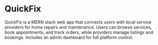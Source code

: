 # QuickFix
QuickFix is a MERN stack web app that connects users with local service providers for home repairs and maintenance. Users can browse services, book appointments, and track orders, while providers manage listings and bookings. Includes an admin dashboard for full platform control.

